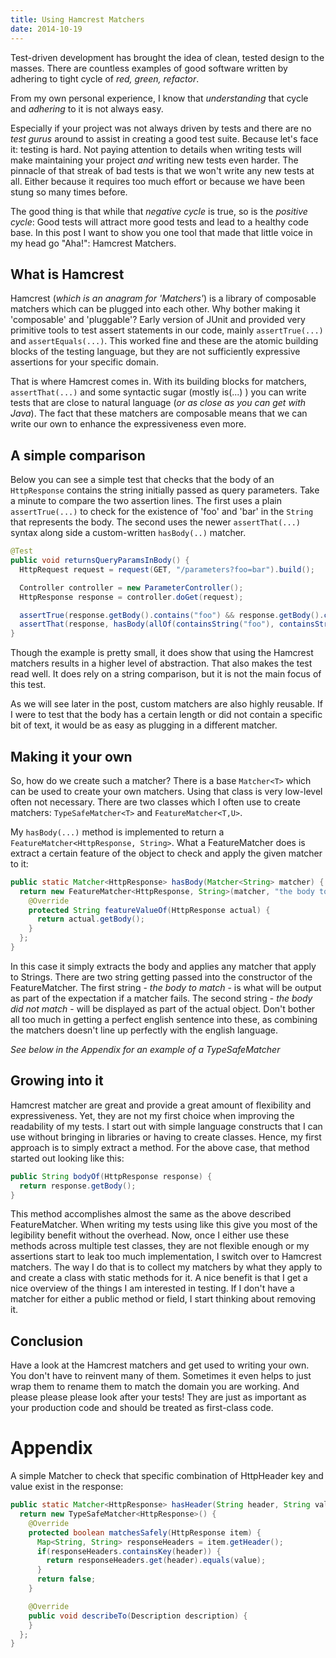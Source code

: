 ```yaml
---
title: Using Hamcrest Matchers
date: 2014-10-19
---
```

Test-driven development has brought the idea of clean, tested design to the masses. There are countless examples of good software written by adhering to tight cycle of *red, green, refactor*.

From my own personal experience, I know that *understanding* that cycle and *adhering* to it is not always easy.

<!-- more -->

Especially if your project was not always driven by tests and there are no *test gurus* around to assist in creating a good test suite. Because let's face it: testing is hard. Not paying attention to details when writing tests will make maintaining your project *and* writing new tests even harder. The pinnacle of that streak of bad tests is that we won't write any new tests at all. Either because it requires too much effort or because we have been stung so many times before.

The good thing is that while that *negative cycle* is true, so is the *positive cycle*: Good tests will attract more good tests and lead to a healthy code base. In this post I want to show you one tool that made that little voice in my head go "Aha!": Hamcrest Matchers.

## What is Hamcrest

Hamcrest (*which is an anagram for 'Matchers'*) is a library of composable matchers which can be plugged into each other. Why bother making it 'composable' and 'pluggable'? Early version of JUnit and provided very primitive tools to test assert statements in our code, mainly `assertTrue(...)` and `assertEquals(...)`. This worked fine and these are the atomic building blocks of the testing language, but they are not sufficiently expressive assertions for your specific domain.

That is where Hamcrest comes in. With its building blocks for matchers, `assertThat(...)` and some syntactic sugar (mostly is(...) ) you can write tests that are close to natural language (*or as close as you can get with Java*). The fact that these matchers are composable means that we can write our own to enhance the expressiveness even more.

## A simple comparison

Below you can see a simple test that checks that the body of an `HttpResponse` contains the string initially passed as query parameters. Take a minute to compare the two assertion lines. The first uses a plain `assertTrue(...)` to check for the existence of 'foo' and 'bar' in the `String` that represents the body. The second uses the newer `assertThat(...)` syntax along side a custom-written `hasBody(..)` matcher.

``` java
@Test
public void returnsQueryParamsInBody() {
  HttpRequest request = request(GET, "/parameters?foo=bar").build();

  Controller controller = new ParameterController();
  HttpResponse response = controller.doGet(request);

  assertTrue(response.getBody().contains("foo") && response.getBody().contains("bar"));
  assertThat(response, hasBody(allOf(containsString("foo"), containsString("bar"))));
}
```



Though the example is pretty small, it does show that using the Hamcrest matchers results in a higher level of abstraction. That also makes the test read well. It does rely on a string comparison, but it is not the main focus of this test.

As we will see later in the post, custom matchers are also highly reusable. If I were to test that the body has a certain length or did not contain a specific bit of text, it would be as easy as plugging in a different matcher.

## Making it your own

So, how do we create such a matcher? There is a base `Matcher<T>` which can be used to create your own matchers. Using that class is very low-level often not necessary. There are two classes which I often use to create matchers: `TypeSafeMatcher<T>` and `FeatureMatcher<T,U>`.

My `hasBody(...)` method is implemented to return a `FeatureMatcher<HttpResponse, String>`. What a FeatureMatcher does is extract a certain feature of the object to check and apply the given matcher to it:

``` java
public static Matcher<HttpResponse> hasBody(Matcher<String> matcher) {
  return new FeatureMatcher<HttpResponse, String>(matcher, "the body to match", "the body did not match" ) {
    @Override
    protected String featureValueOf(HttpResponse actual) {
      return actual.getBody();
    }
  };
}
```


In this case it simply extracts the body and applies any matcher that apply to Strings. There are two string getting passed into the constructor of the FeatureMatcher. The first string - *the body to match* - is what will be output as part of the expectation if a matcher fails. The second string - *the body did not match* - will be displayed as part of the actual object. Don't bother all too much in getting a perfect english sentence into these, as combining the matchers doesn't line up perfectly with the english language.

*See below in the Appendix for an example of a TypeSafeMatcher*

## Growing into it

Hamcrest matcher are great and provide a great amount of flexibility and expressiveness. Yet, they are not my first choice when improving the readability of my tests. I start out with simple language constructs that I can use without bringing in libraries or having to create classes. Hence, my first approach is to simply extract a method. For the above case, that method started out looking like this:

``` java
public String bodyOf(HttpResponse response) {
  return response.getBody();
}
```


This method accomplishes almost the same as the above described FeatureMatcher. When writing my tests using like this give you most of the legibility benefit without the overhead. Now, once I either use these methods across multiple test classes, they are not flexible enough or my assertions start to leak too much implementation, I switch over to Hamcrest matchers. The way I do that is to collect my matchers by what they apply to and create a class with static methods for it. A nice benefit is that I get a nice overview of the things I am interested in testing. If I don't have a matcher for either a public method or field, I start thinking about removing it.

## Conclusion

Have a look at the Hamcrest matchers and get used to writing your own. You don't have to reinvent many of them. Sometimes it even helps to just wrap them to rename them to match the domain you are working. And please please please look after your tests! They are just as important as your production code and should be treated as first-class code.

# Appendix

A simple Matcher to check that specific combination of HttpHeader key and value exist in the response:

``` java
public static Matcher<HttpResponse> hasHeader(String header, String value) {
  return new TypeSafeMatcher<HttpResponse>() {
    @Override
    protected boolean matchesSafely(HttpResponse item) {
      Map<String, String> responseHeaders = item.getHeader();
      if(responseHeaders.containsKey(header)) {
        return responseHeaders.get(header).equals(value);
      }
      return false;
    }

    @Override
    public void describeTo(Description description) {
    }
  };
}
```
